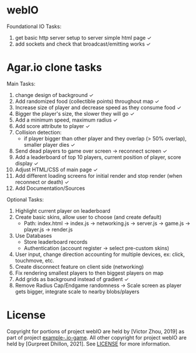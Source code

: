 # webIO

Foundational IO Tasks:

1. get basic http server setup to server simple html page ✓
2. add sockets and check that broadcast/emitting works ✓

# Agar.io clone tasks

Main Tasks:

1. change design of background ✓
2. Add randomized food (collectible points) throughout map ✓
3. Increase size of player and decrease speed as they consume food ✓
4. Bigger the player's size, the slower they will go ✓
5. Add a minimum speed, maximum radius ✓
6. Add score attribute to player ✓
7. Collision detection:
   - if player bigger than other player and they overlap (> 50% overlap),
     smaller player dies ✓
8. Send dead players to game over screen -> reconnect screen ✓
9. Add a leaderboard of top 10 players, current position of player, score display ✓
10. Adjust HTML/CSS of main page ✓
11. Add different loading screens for initial render and stop render (when reconnect or death) ✓
12. Add Documentation/Sources

Optional Tasks:

1. Highlight current player on leaderboard
2. Create basic skins, allow user to choose (and create default)
   - Path: index.html -> index.js -> networking.js -> server.js -> game.js -> player.js -> render.js
3. Use Databases
   - Store leaderboard records
   - Authentication (account register -> select pre-custom skins)
4. User input, change direction accounting for multiple devices, ex: click, touchmove, etc.
5. Create disconnect feature on client side (networking)
6. Fix rendering smallest players to then biggest players on map
7. Add grids as background instead of gradient ✓
8. Remove Radius Cap/Endgame randomness -> Scale screen as player gets bigger, integrate scale to nearby blobs/players

# License

Copyright for portions of project webIO are held by [Victor Zhou, 2019] as part of project [example-.io-game](https://github.com/vzhou842/example-.io-game). All other copyright for project webIO are held by [Gurpreet Dhillon, 2021]. See [LICENSE](https://github.com/gudhillon/webIO/blob/main/LICENSE) for more information.
